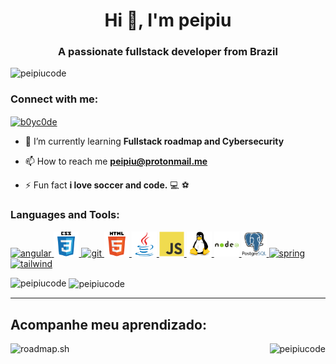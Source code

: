 <h1 align="center">Hi 👋, I'm peipiu</h1>
<h3 align="center">A passionate fullstack developer from Brazil</h3>

<p align="left"> <img src="https://komarev.com/ghpvc/?username=peipiucode&label=Profile%20views&color=c061cb&style=plastic" alt="peipiucode" /> </p>

<h3 align="left">Connect with me:</h3>
<a href="https://twitter.com/b0yc0de" target="blank"><img align="center" src="https://raw.githubusercontent.com/rahuldkjain/github-profile-readme-generator/master/src/images/icons/Social/twitter.svg" alt="b0yc0de" height="30" width="40" /></a>

- 🌱 I’m currently learning **Fullstack roadmap and Cybersecurity**

- 📫 How to reach me **peipiu@protonmail.me**

- ⚡ Fun fact **i love soccer and code.** 💻 ⚽


<p align="left">


<h3 align="left">Languages and Tools:</h3>
<p align="left"> <a href="https://angular.io" target="_blank" rel="noreferrer"> <img src="https://angular.io/assets/images/logos/angular/angular.svg" alt="angular" width="40" height="40"/> </a> <a href="https://www.w3schools.com/css/" target="_blank" rel="noreferrer"> <img src="https://raw.githubusercontent.com/devicons/devicon/master/icons/css3/css3-original-wordmark.svg" alt="css3" width="40" height="40"/> </a> <a href="https://git-scm.com/" target="_blank" rel="noreferrer"> <img src="https://www.vectorlogo.zone/logos/git-scm/git-scm-icon.svg" alt="git" width="40" height="40"/> </a> <a href="https://www.w3.org/html/" target="_blank" rel="noreferrer"> <img src="https://raw.githubusercontent.com/devicons/devicon/master/icons/html5/html5-original-wordmark.svg" alt="html5" width="40" height="40"/> </a> <a href="https://www.java.com" target="_blank" rel="noreferrer"> <img src="https://raw.githubusercontent.com/devicons/devicon/master/icons/java/java-original.svg" alt="java" width="40" height="40"/> </a> <a href="https://developer.mozilla.org/en-US/docs/Web/JavaScript" target="_blank" rel="noreferrer"> <img src="https://raw.githubusercontent.com/devicons/devicon/master/icons/javascript/javascript-original.svg" alt="javascript" width="40" height="40"/> </a> <a href="https://www.linux.org/" target="_blank" rel="noreferrer"> <img src="https://raw.githubusercontent.com/devicons/devicon/master/icons/linux/linux-original.svg" alt="linux" width="40" height="40"/> </a> <a href="https://nodejs.org" target="_blank" rel="noreferrer"> <img src="https://raw.githubusercontent.com/devicons/devicon/master/icons/nodejs/nodejs-original-wordmark.svg" alt="nodejs" width="40" height="40"/> </a> <a href="https://www.postgresql.org" target="_blank" rel="noreferrer"> <img src="https://raw.githubusercontent.com/devicons/devicon/master/icons/postgresql/postgresql-original-wordmark.svg" alt="postgresql" width="40" height="40"/> </a> <a href="https://spring.io/" target="_blank" rel="noreferrer"> <img src="https://www.vectorlogo.zone/logos/springio/springio-icon.svg" alt="spring" width="40" height="40"/> </a> <a href="https://tailwindcss.com/" target="_blank" rel="noreferrer"> <img src="https://www.vectorlogo.zone/logos/tailwindcss/tailwindcss-icon.svg" alt="tailwind" width="40" height="40"/> </a> </p>

<p><img align="left" src="https://github-readme-stats.vercel.app/api/top-langs?username=peipiucode&show_icons=true&locale=en&layout=compact" alt="peipiucode" /></p>

<p>&nbsp;<img align="center" src="https://github-readme-stats.vercel.app/api?username=peipiucode&show_icons=true&locale=en" alt="peipiucode" /></p>
<hr>
<h2>Acompanhe meu aprendizado:</h2>
<a href="https://roadmap.sh"><img align="left" src="https://api.roadmap.sh/v1-badge/tall/6496f9abd99c9d6731927792?variant=dark&roadmaps=full-stack%2Ccyber-security" alt="roadmap.sh"/></a> 
<p><img align="right" src="https://github-readme-streak-stats.herokuapp.com/?user=peipiucode&theme=dark" alt="peipiucode" /></p> 

